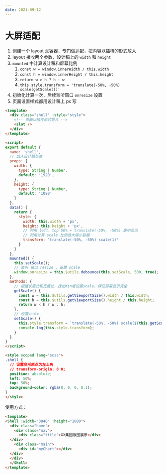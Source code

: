 ```yaml
---
date: 2021-09-12
---
```


# 大屏适配

1. 创建一个 layout 父容器，专门做适配，把内容以插槽的形式放入
2. layout 接收两个参数，设计稿上的 `width` 和 `height`
3. `mounted` 中计算设计稿和屏幕比例
   1. `const w = window.innerWidth / this.width`
   2. `const h = window.innerHeight / this.height`
   3. `return w > h ? h : w`
   4. `this.style.transform = 'translate(-50%, -50%) scale(getScale())'`
4. 初始化计算一次，后续监听窗口 `onresize` 设置
5. 页面设置样式都用设计稿上 px 写

```html
<template>
  <div class="shell" :style="style">
    <!-- 页面以插件形式导入 -->
    <slot />
  </div>
</template>

<script>
export default {
  name: 'shell',
  // 放入设计稿长宽
  props: {
    width: {
      type: String | Number,
      default: '1920',
    },
    height: {
      type: String | Number,
      default: '1080'
    }
  },
  data() {
    return {
      style: {
        width: this.width + 'px',
        height: this.height + 'px',
        // 利用 left、top 50% + translate(-50%, -50%) 居中显示
        // 利用计算 scale 比例放大缩小容器
        transform: 'translate(-50%, -50%) scale(1)'
      }
    }
  },
  mounted() {
    this.setScale();
    // 监听 窗口 resize ，设置 scale
    window.onresize = this.$utils.debounce(this.setScale, 500, true);
  },
  methods: {
    // 根据长度比和宽度比，找出min者设置scale，保证屏幕显示完全
    getScale() {
      const w = this.$utils.getViewportSize().width / this.width;
      const h = this.$utils.getViewportSize().height / this.height;
      return w < h ? w : h;
    },
    // 设置scale
    setScale() {
      this.style.transform = `translate(-50%, -50%) scale(${this.getScale()})`;
      console.log(this.style.transform);
    }
  }
}
</script>

<style scoped lang="scss">
.shell {
  // 设置变形原点为左上角
  // transform-origin: 0 0;
  position: absolute;
  left: 50%;
  top: 50%;
  background-color: rgba(0, 0, 0, 0.1);
}
</style>
```

使用方式：

```html
<template>
<Shell :width="3840" :height="1080">
  <div class="home">
    <div class="nav">
      <div class="title">XX集团版图展示</div>
  </div>
    <div class="main">
      <div id="myChart"></div>
  </div>
  </div>
  </Shell>
</template>
```
